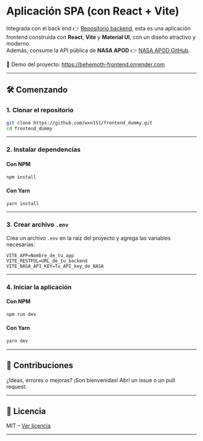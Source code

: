 # Aplicación SPA (con React + Vite)

Integrada con el back end 👉 [Repositorio backend](https://github.com/wxn151/backend_dummy.git), esta es una aplicación frontend construida con **React**, **Vite** y **Material UI**, con un diseño atractivo y moderno.  
Además, consume la API pública de **NASA APOD** 👉 [NASA APOD GitHub](https://github.com/nasa/apod-api.git).

🔗 Demo del proyecto: https://behemoth-frontend.onrender.com

---

## 🛠️ Comenzando

### 1. Clonar el repositorio

```bash
git clone https://github.com/wxn151/frontend_dummy.git
cd frontend_dummy
```

---

### 2. Instalar dependencias

#### Con NPM
```bash
npm install
```

#### Con Yarn
```bash
yarn install
```

---

### 3. Crear archivo `.env`

Crea un archivo `.env` en la raíz del proyecto y agrega las variables necesarias:

```env
VITE_APP=Nombre_de_tu_app
VITE_RESTFUL=URL_de_tu_backend
VITE_NASA_API_KEY=Tu_API_key_de_NASA
```

---

### 4. Iniciar la aplicación

#### Con NPM
```bash
npm run dev
```

#### Con Yarn
```bash
yarn dev
```

---

## 🤝 Contribuciones

¿Ideas, errores o mejoras? ¡Son bienvenidas! Abrí un issue o un pull request.

---

## 🪪 Licencia

MIT – [Ver licencia](https://opensource.org/licenses/MIT)

---
